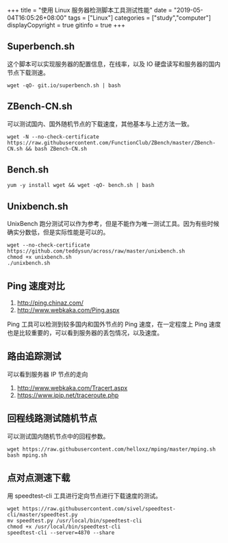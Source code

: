 +++
title = "使用 Linux 服务器检测脚本工具测试性能"
date = "2019-05-04T16:05:26+08:00"
tags = ["Linux"]
categories = ["study","computer"]
displayCopyright = true
gitinfo = true
+++

## Superbench.sh

这个脚本可以实现服务器的配置信息，在线率，以及 IO 硬盘读写和服务器的国内节点下载测速。

```
wget -qO- git.io/superbench.sh | bash
```

## ZBench-CN.sh

可以测试国内、国外随机节点的下载速度，其他基本与上述方法一致。

```
wget -N --no-check-certificate https://raw.githubusercontent.com/FunctionClub/ZBench/master/ZBench-CN.sh && bash ZBench-CN.sh
```

## Bench.sh

```
yum -y install wget && wget -qO- bench.sh | bash
```

## Unixbench.sh

UnixBench 跑分测试可以作为参考，但是不能作为唯一测试工具。因为有些时候确实分数低，但是实际性能是可以的。

```
wget --no-check-certificate https://github.com/teddysun/across/raw/master/unixbench.sh
chmod +x unixbench.sh
./unixbench.sh
```

## Ping 速度对比

1. <http://ping.chinaz.com/>
2. <http://www.webkaka.com/Ping.aspx>

Ping 工具可以检测到较多国内和国外节点的 Ping 速度，在一定程度上 Ping 速度也是比较重要的，可以看到服务器的丢包情况，以及速度。

## 路由追踪测试

可以看到服务器 IP 节点的走向

1. <http://www.webkaka.com/Tracert.aspx>
2. <https://www.ipip.net/traceroute.php>

## 回程线路测试随机节点

可以测试国内随机节点中的回程参数。

```
wget https://raw.githubusercontent.com/helloxz/mping/master/mping.sh
bash mping.sh
```

## 点对点测速下载

用 speedtest-cli 工具进行定向节点进行下载速度的测试。

```
wget https://raw.githubusercontent.com/sivel/speedtest-cli/master/speedtest.py
mv speedtest.py /usr/local/bin/speedtest-cli
chmod +x /usr/local/bin/speedtest-cli
speedtest-cli --server=4870 --share
```


